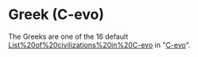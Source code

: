 # Greek (C-evo)

The Greeks are one of the 16 default [List%20of%20civilizations%20in%20C-evo](civilizations) in "[C-evo](C-evo)".